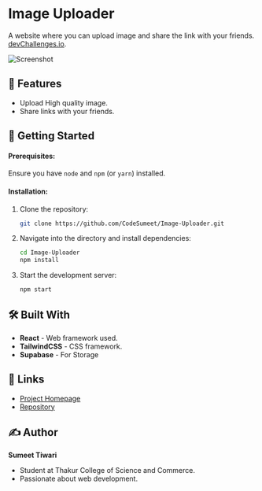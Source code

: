 # Image Uploader

A website where you can upload image and share the link with your friends. [devChallenges.io](https://devChallenges.io).

![Screenshot](../assets/Image.png)

## 🌟 Features

- Upload High quality image.
- Share links with your friends.

## 🚀 Getting Started

#### Prerequisites:

Ensure you have `node` and `npm` (or `yarn`) installed.

#### Installation:

1. Clone the repository:

   ```bash
   git clone https://github.com/CodeSumeet/Image-Uploader.git
   ```

2. Navigate into the directory and install dependencies:

   ```bash
   cd Image-Uploader
   npm install
   ```

3. Start the development server:
   ```bash
   npm start
   ```

## 🛠 Built With

- **React** - Web framework used.
- **TailwindCSS** - CSS framework.
- **Supabase** - For Storage

## 🔗 Links

- [Project Homepage](https://image-uploader-hazel.vercel.app/)
- [Repository](https://github.com/CodeSumeet/Image-Uploader)

## ✍️ Author

**Sumeet Tiwari**

- Student at Thakur College of Science and Commerce.
- Passionate about web development.
